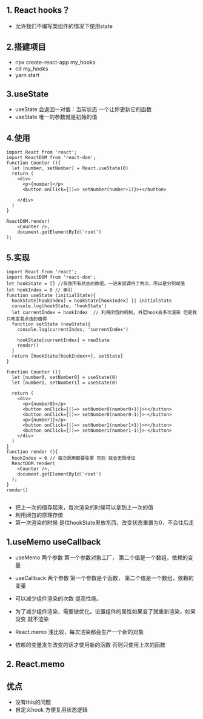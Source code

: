 ## 1. React hooks？

* 允许我们不编写类组件的情况下使用state

## 2.搭建项目

* npx create-react-app my_hooks
* cd my_hooks
* yarn start


## 3.useState
* useState 会返回一对值：当前状态  一个让你更新它的函数
* useState 唯一的参数就是初始的值


## 4.使用

```
import React from 'react';
import ReactDOM from 'react-dom';
function Counter (){
  let [number, setNumber] = React.useState(0)
  return (
    <div>
      <p>{number}</p>
      <button onClick={()=> setNumber(number+1)}>+</button>

    </div>
  )
}

ReactDOM.render(
    <Counter />,
    document.getElementById('root')
);

```
## 5.实现
```
import React from 'react';
import ReactDOM from 'react-dom';
let hookState = [] //存放所有状态的数组，一进来就调用了两次，所以是分别赋值
let hookIndex = 0 // 索引
function useState (initialState){
  hookState[hookIndex] = hookState[hookIndex] || initialState
  console.log(hookState, 'hookState')
  let currentIndex = hookIndex  // 利用闭包的机制, 外层hook会多次渲染 但是我只改变我点击的值得
  function setState (newState){
    console.log(currentIndex, 'currentIndex')

    hookState[currentIndex] = newState
    render()
  }
  return [hookState[hookIndex++], setState]
}

function Counter (){
  let [number0, setNumber0] = useState(0)
  let [number1, setNumber1] = useState(0)

  return (
    <div>
      <p>{number0}</p>
      <button onClick={()=> setNumber0(number0+1)}>+</button>
      <button onClick={()=> setNumber0(number0-1)}>-</button>
      <p>{number1}</p>
      <button onClick={()=> setNumber1(number1+1)}>+</button>
      <button onClick={()=> setNumber1(number1-1)}>-</button>
    </div>
  )
}
function render (){
  hookIndex = 0 // 每次调用都要重置 否则 就会无限增加
  ReactDOM.render(
    <Counter />,
    document.getElementById('root')
  );
}
render()


```
* 把上一次的值存起来，每次渲染的时候可以拿到上一次的值
* 利用闭包的原理存值
* 第一次渲染的时候 是往hookState里放东西，改变状态重置为0，不会往后走




## 1.useMemo useCallback

* useMemo 两个参数 第一个参数对象工厂， 第二个值是一个数组，依赖的变量
* useCallback 两个参数 第一个参数是个函数， 第二个值是一个数组，依赖的变量


* 可以减少组件渲染的次数 提高性能。
* 为了减少组件渲染，需要做优化，设置组件的属性如果变了就重新渲染，如果没变 就不渲染
* React.memo 浅比较，每次渲染都会生产一个新的对象
* 依赖的变量发生改变的话才使用新的函数 否则只使用上次的函数


## 2. React.memo




## 优点

* 没有this的问题
* 自定义hook 方便复用状态逻辑
